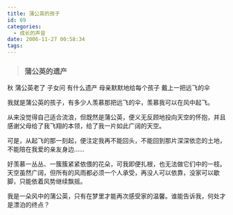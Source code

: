 ```yaml
---
title: 蒲公英的孩子
id: 69
categories:
  - 成长的声音
date: 2006-11-27 00:58:34
tags:
---
```


> ### 蒲公英的遗产
秋
蒲公英老了
子女问
有什么遗产
母亲默默地给每个孩子
戴上一把远飞的伞


我就是蒲公英的孩子，有多少人羡慕那把远飞的伞，羡慕我可以在风中起飞。

从来没觉得自己适合流浪，但既然是蒲公英，便义无反顾地投向天空的怀抱，并且感谢父母给了我飞翔的本领，给了我一片如此广阔的天空。

可是，从起飞的那一刻起，便注定我再不能回头，不能回到那片深深依恋的土地，不能陪在我爱的亲友身边……

好羡慕一丛丛、一簇簇紧紧依偎的花朵，可我即便扎根，也无法做它们中的一枝。天空虽然广阔，但所有的风雨都必须一个人承受，再没人可以依靠，没家可以歇脚，只能依着风势继续飘摇。

我是一朵风中的蒲公英，只有在梦里才能再次感受家的温馨。谁能告诉我，何处才是漂泊的终点？
